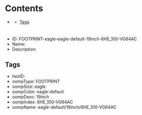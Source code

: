 



Contents
========

* [](#)
	* [Tags](#tags)

# 

- ID: FOOTPRINT-eagle-eagle-default-19inch-6HE_100-VG64AC
- Name: 
- Description: 

## Tags

- hexID: 
- oompType: FOOTPRINT
- oompSize: eagle
- oompColor: eagle-default
- oompDesc: 19inch
- oompIndex: 6HE_100-VG64AC
- oompName: eagle-default/19inch/6HE_100-VG64AC
